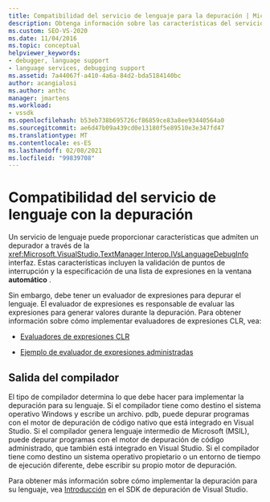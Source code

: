 ```yaml
---
title: Compatibilidad del servicio de lenguaje para la depuración | Microsoft Docs
description: Obtenga información sobre las características del servicio de lenguaje de la interfaz IVsLanguageDebugInfo que proporcionan compatibilidad para la depuración en Visual Studio.
ms.custom: SEO-VS-2020
ms.date: 11/04/2016
ms.topic: conceptual
helpviewer_keywords:
- debugger, language support
- language services, debugging support
ms.assetid: 7a44067f-a410-4a6a-84d2-bda5184140bc
author: acangialosi
ms.author: anthc
manager: jmartens
ms.workload:
- vssdk
ms.openlocfilehash: b53eb738b695726cf86859ce83a8ee93440564a0
ms.sourcegitcommit: ae6d47b09a439cd0e13180f5e89510e3e347fd47
ms.translationtype: MT
ms.contentlocale: es-ES
ms.lasthandoff: 02/08/2021
ms.locfileid: "99839708"
---
```

# <a name="language-service-support-for-debugging"></a>Compatibilidad del servicio de lenguaje con la depuración
Un servicio de lenguaje puede proporcionar características que admiten un depurador a través de la <xref:Microsoft.VisualStudio.TextManager.Interop.IVsLanguageDebugInfo> interfaz. Estas características incluyen la validación de puntos de interrupción y la especificación de una lista de expresiones en la ventana **automático** .

 Sin embargo, debe tener un evaluador de expresiones para depurar el lenguaje. El evaluador de expresiones es responsable de evaluar las expresiones para generar valores durante la depuración. Para obtener información sobre cómo implementar evaluadores de expresiones CLR, vea:

- [Evaluadores de expresiones CLR](https://github.com/Microsoft/ConcordExtensibilitySamples/wiki/CLR-Expression-Evaluators)

- [Ejemplo de evaluador de expresiones administradas](https://github.com/Microsoft/ConcordExtensibilitySamples/wiki/Managed-Expression-Evaluator-Sample)

## <a name="compiler-output"></a>Salida del compilador
 El tipo de compilador determina lo que debe hacer para implementar la depuración para su lenguaje. Si el compilador tiene como destino el sistema operativo Windows y escribe un archivo. pdb, puede depurar programas con el motor de depuración de código nativo que está integrado en Visual Studio. Si el compilador genera lenguaje intermedio de Microsoft (MSIL), puede depurar programas con el motor de depuración de código administrado, que también está integrado en Visual Studio. Si el compilador tiene como destino un sistema operativo propietario o un entorno de tiempo de ejecución diferente, debe escribir su propio motor de depuración.

 Para obtener más información sobre cómo implementar la depuración para su lenguaje, vea [Introducción](../../extensibility/debugger/getting-started-with-debugger-extensibility.md) en el SDK de depuración de Visual Studio.
